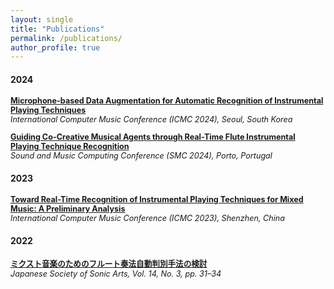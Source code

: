 ```yaml
---
layout: single
title: "Publications"
permalink: /publications/
author_profile: true
---
```


<h4>2024</h4>

<p style="font-size: 90%;">
<a href="https://hal.science/hal-04642673" target="_blank"><b>Microphone-based Data Augmentation for Automatic Recognition of Instrumental Playing Techniques</b></a><br>
<i>International Computer Music Conference (ICMC 2024), Seoul, South Korea</i>
</p>

<p style="font-size: 90%;">
<a href="https://hal.science/hal-04635907" target="_blank"><b>Guiding Co-Creative Musical Agents through Real-Time Flute Instrumental Playing Technique Recognition</b></a><br>
<i>Sound and Music Computing Conference (SMC 2024), Porto, Portugal</i>
</p>

<h4>2023</h4>

<p style="font-size: 90%;">
<a href="https://hal.science/hal-04263718" target="_blank"><b>Toward Real-Time Recognition of Instrumental Playing Techniques for Mixed Music: A Preliminary Analysis</b></a><br>
<i>International Computer Music Conference (ICMC 2023), Shenzhen, China</i>
</p>

<h4>2022</h4>

<p style="font-size: 90%;">
<a href="https://hal.science/hal-04073680" target="_blank"><b>ミクスト音楽のためのフルート奏法自動判別手法の検討</b></a><br>
<i>Japanese Society of Sonic Arts, Vol. 14, No. 3, pp. 31–34</i>
</p>

<!-- 
## 2024

- **Microphone-based Data Augmentation for Automatic Recognition of Instrumental Playing Techniques**  
  *Nicolas Brochec, Tsubasa Tanaka, Will Howie*  
  *International Computer Music Conference (ICMC 2024), Seoul, South Korea*  
  [Paper PDF](https://hal.science/hal-04642673v1/file/Brochec_Microphone_based_Data_Augmentation_for_Automatic_Recognition_of_Instrument_Playing_Techniques_.pdf) | [HAL link](https://hal.science/hal-04642673)

- **Guiding Co-Creative Musical Agents through Real-Time Flute Instrumental Playing Technique Recognition**  
  *Marco Fiorini, Nicolas Brochec*  
  *Sound and Music Computing Conference (SMC 2024), Porto, Portugal*  
  [Paper PDF](https://hal.science/hal-04635907v1/file/SMC2024_GUIDING_CO_CREATIVE_MUSICAL_AGENTS_THROUGH_REAL_TIME_FLUTE_INSTRUMENTAL_PLAYING_TECHNIQUE_RECOGNITION_CAMERA_READY.pdf) | [HAL link](https://hal.science/hal-04635907)

## 2023

- **Toward Real-Time Recognition of Instrumental Playing Techniques for Mixed Music: A Preliminary Analysis**  
  *Nicolas Brochec, Tsubasa Tanaka*  
  *International Computer Music Conference (ICMC 2023), Shenzhen, China*  
  [Paper PDF](https://hal.science/hal-04263718v1/file/Toward_Real_Time_Recognition_of_Instrumental_Playing_Techniques_for_Mixed_Music__A_Preliminary_Analysis_camera-ready.pdf) | [HAL link](https://hal.science/hal-04263718)

## 2022

- **ミクスト音楽のためのフルート奏法自動判別手法の検討**  
  *Nicolas Brochec, Tsubasa Tanaka*  
  *Japanese Society of Sonic Arts, Vol. 14, No. 3, pp. 31–34*  
  [Paper PDF](https://hal.science/hal-04073680v1/file/6.Nicolas.pdf) | [HAL link](https://hal.science/hal-04073680) -->